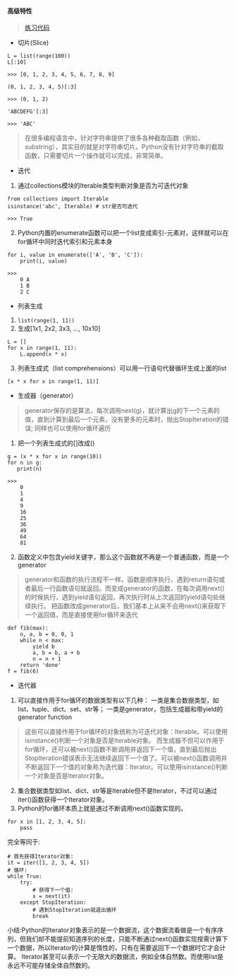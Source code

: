 #### 高级特性
> [练习代码](https://github.com/Zzz468005600/python-study/blob/master/code/test_advanced_features.py)

- 切片(Slice)
```
L = list(range(100))
L[:10]

>>> [0, 1, 2, 3, 4, 5, 6, 7, 8, 9]

(0, 1, 2, 3, 4, 5)[:3]

>>> (0, 1, 2)

'ABCDEFG'[:3]

>>> 'ABC'
```
> 在很多编程语言中，针对字符串提供了很多各种截取函数（例如，substring），其实目的就是对字符串切片。Python没有针对字符串的截取函数，只需要切片一个操作就可以完成，非常简单。

- 迭代
1. 通过collections模块的Iterable类型判断对象是否为可迭代对象
```
from collections import Iterable
isinstance('abc', Iterable) # str是否可迭代

>>> True
```
2. Python内置的enumerate函数可以把一个list变成索引-元素对，这样就可以在for循环中同时迭代索引和元素本身
```
for i, value in enumerate(['A', 'B', 'C']):
    print(i, value)

>>>
    0 A
    1 B
    2 C
```
- 列表生成
1. `list(range(1, 11))`
2. 生成\[1x1, 2x2, 3x3, ..., 10x10]
```
L = []
for x in range(1, 11):
    L.append(x * x)
```
3. 列表生成式（list comprehensions）可以用一行语句代替循环生成上面的list
```
[x * x for x in range(1, 11)]
```
- 生成器（generator）
> generator保存的是算法，每次调用next(g)，就计算出g的下一个元素的值，直到计算到最后一个元素，没有更多的元素时，抛出StopIteration的错误;
> 同样也可以使用for循环遍历
1. 把一个列表生成式的\[\]改成()
```
g = (x * x for x in range(10))
for n in g:
   print(n)

>>>
    0
    1
    4
    9
    16
    25
    36
    49
    64
    81
```
2. 函数定义中包含yield关键字，那么这个函数就不再是一个普通函数，而是一个generator
> generator和函数的执行流程不一样。函数是顺序执行，遇到return语句或者最后一行函数语句就返回。而变成generator的函数，在每次调用next()的时候执行，遇到yield语句返回，再次执行时从上次返回的yield语句处继续执行。
> 把函数改成generator后，我们基本上从来不会用next()来获取下一个返回值，而是直接使用for循环来迭代
```
def fib(max):
    n, a, b = 0, 0, 1
    while n < max:
        yield b
        a, b = b, a + b
        n = n + 1
    return 'done'
f = fib(6)
```
- 迭代器
1. 可以直接作用于for循环的数据类型有以下几种：
一类是集合数据类型，如list、tuple、dict、set、str等；
一类是generator，包括生成器和带yield的generator function
> 这些可以直接作用于for循环的对象统称为可迭代对象：Iterable。可以使用isinstance()判断一个对象是否是Iterable对象。
> 而生成器不但可以作用于for循环，还可以被next()函数不断调用并返回下一个值，直到最后抛出StopIteration错误表示无法继续返回下一个值了。可以被next()函数调用并不断返回下一个值的对象称为迭代器：Iterator。可以使用isinstance()判断一个对象是否是Iterator对象。
2. 集合数据类型如list、dict、str等是Iterable但不是Iterator，不过可以通过iter()函数获得一个Iterator对象。
3. Python的for循环本质上就是通过不断调用next()函数实现的。
```
for x in [1, 2, 3, 4, 5]:
    pass
```
完全等同于:
```
# 首先获得Iterator对象:
it = iter([1, 2, 3, 4, 5])
# 循环:
while True:
    try:
        # 获得下一个值:
        x = next(it)
    except StopIteration:
        # 遇到StopIteration就退出循环
        break
```
小结:Python的Iterator对象表示的是一个数据流，这个数据流看做是一个有序序列，但我们却不能提前知道序列的长度，只能不断通过next()函数实现按需计算下一个数据，所以Iterator的计算是惰性的，只有在需要返回下一个数据时它才会计算。
Iterator甚至可以表示一个无限大的数据流，例如全体自然数。而使用list是永远不可能存储全体自然数的。